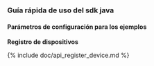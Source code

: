 ### Guía rápida de uso del sdk java

#### Parámetros de configuración para los ejemplos

**Registro de dispositivos**

{% include doc/api_register_device.md %}

